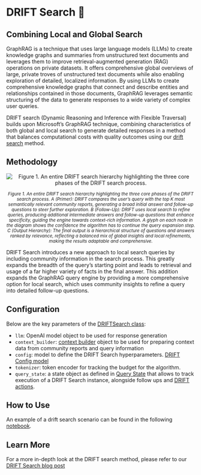 # DRIFT Search 🔎

## Combining Local and Global Search

GraphRAG is a technique that uses large language models (LLMs) to create knowledge graphs and summaries from unstructured text documents and leverages them to improve retrieval-augmented generation (RAG) operations on private datasets. It offers comprehensive global overviews of large, private troves of unstructured text documents while also enabling exploration of detailed, localized information. By using LLMs to create comprehensive knowledge graphs that connect and describe entities and relationships contained in those documents, GraphRAG leverages semantic structuring of the data to generate responses to a wide variety of complex user queries.

DRIFT search (Dynamic Reasoning and Inference with Flexible Traversal) builds upon Microsoft’s GraphRAG technique, combining characteristics of both global and local search to generate detailed responses in a method that balances computational costs with quality outcomes using our [drift search](https://github.com/microsoft/graphrag/blob/main//graphrag/query/structured_search/drift_search/) method.

## Methodology

<p align="center">
<img src="../../img/drift-search-diagram.png" alt="Figure 1. An entire DRIFT search hierarchy highlighting the three core phases of the DRIFT search process." align="center" />
</p>
<p align="center"><i><small>
Figure 1. An entire DRIFT search hierarchy highlighting the three core phases of the DRIFT search process. A (Primer): DRIFT compares the user’s query with the top K most semantically relevant community reports, generating a broad initial answer and follow-up questions to steer further exploration. B (Follow-Up): DRIFT uses local search to refine queries, producing additional intermediate answers and follow-up questions that enhance specificity, guiding the engine towards context-rich information. A glyph on each node in the diagram shows the confidence the algorithm has to continue the query expansion step.  C (Output Hierarchy): The final output is a hierarchical structure of questions and answers ranked by relevance, reflecting a balanced mix of global insights and local refinements, making the results adaptable and comprehensive.</small></i></p>

DRIFT Search introduces a new approach to local search queries by including community information in the search process. This greatly expands the breadth of the query’s starting point and leads to retrieval and usage of a far higher variety of facts in the final answer. This addition expands the GraphRAG query engine by providing a more comprehensive option for local search, which uses community insights to refine a query into detailed follow-up questions.

## Configuration

Below are the key parameters of the [DRIFTSearch class](https://github.com/microsoft/graphrag/blob/main//graphrag/query/structured_search/drift_search/search.py):

- `llm`: OpenAI model object to be used for response generation
- `context_builder`: [context builder](https://github.com/microsoft/graphrag/blob/main/graphrag/query/structured_search/drift_search/drift_context.py) object to be used for preparing context data from community reports and query information
- `config`: model to define the DRIFT Search hyperparameters. [DRIFT Config model](https://github.com/microsoft/graphrag/blob/main/graphrag/config/models/drift_search_config.py)
- `tokenizer`: token encoder for tracking the budget for the algorithm.
- `query_state`: a state object as defined in [Query State](https://github.com/microsoft/graphrag/blob/main/graphrag/query/structured_search/drift_search/state.py) that allows to track execution of a DRIFT Search instance, alongside follow ups and [DRIFT actions](https://github.com/microsoft/graphrag/blob/main/graphrag/query/structured_search/drift_search/action.py).

## How to Use

An example of a drift search scenario can be found in the following [notebook](../examples_notebooks/drift_search.ipynb).

## Learn More

For a more in-depth look at the DRIFT search method, please refer to our [DRIFT Search blog post](https://www.microsoft.com/en-us/research/blog/introducing-drift-search-combining-global-and-local-search-methods-to-improve-quality-and-efficiency/)
